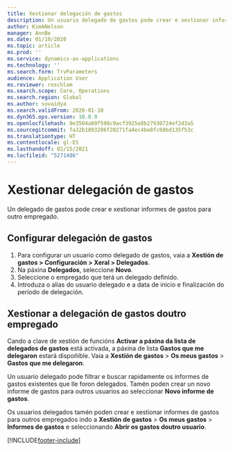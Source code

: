 ```yaml
---
title: Xestionar delegación de gastos
description: Un usuario delegado de gastos pode crear e xestionar informes de gastos para outro empregado da organización.
author: KimANelson
manager: AnnBe
ms.date: 01/10/2020
ms.topic: article
ms.prod: ''
ms.service: dynamics-ax-applications
ms.technology: ''
ms.search.form: TrvParameters
audience: Application User
ms.reviewer: roschlom
ms.search.scope: Core, Operations
ms.search.region: Global
ms.author: suvaidya
ms.search.validFrom: 2020-01-10
ms.dyn365.ops.version: 10.0.9
ms.openlocfilehash: 9e3504a89f598c9acf3925e8b27930724ef2d3a5
ms.sourcegitcommit: fa32b1893286f20271fa4ec4be8fc68bd135f53c
ms.translationtype: HT
ms.contentlocale: gl-ES
ms.lasthandoff: 02/15/2021
ms.locfileid: "5271486"
---
```

# <a name="manage-expense-delegation"></a>Xestionar delegación de gastos

Un delegado de gastos pode crear e xestionar informes de gastos para outro empregado.

## <a name="configure-expense-delegation"></a>Configurar delegación de gastos

1. Para configurar un usuario como delegado de gastos, vaia a **Xestión de gastos > Configuración > Xeral > Delegados**.
2. Na páxina **Delegados**, seleccione **Novo**.
3. Seleccione o empregado que terá un delegado definido. 
4. Introduza o alias do usuario delegado e a data de inicio e finalización do período de delegación.

## <a name="manage-expense-delegation-for-another-employee"></a>Xestionar a delegación de gastos doutro empregado

Cando a clave de xestión de funcións **Activar a páxina da lista de delegados de gastos** está activada, a páxina de lista **Gastos que me delegaron** estará dispoñible. Vaia a **Xestión de gastos** > **Os meus gastos** > **Gastos que me delegaron**.

Un usuario delegado pode filtrar e buscar rapidamente os informes de gastos existentes que lle foron delegados. Tamén poden crear un novo informe de gastos para outros usuarios ao seleccionar **Novo informe de gastos**.

Os usuarios delegados tamén poden crear e xestionar informes de gastos para outros empregados indo a **Xestión de gastos** > **Os meus gastos** > **Informes de gastos** e seleccionando **Abrir os gastos doutro usuario**.


[!INCLUDE[footer-include](../includes/footer-banner.md)]